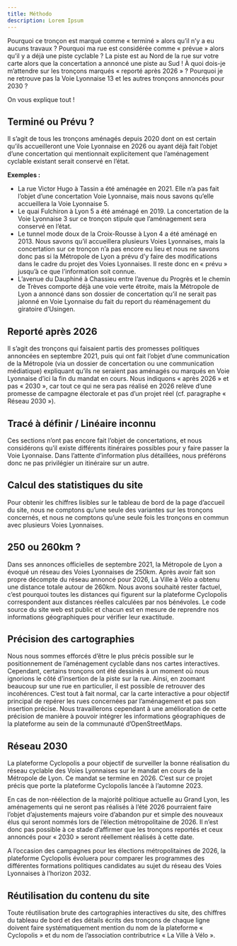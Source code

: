 ```yaml
---
title: Méthodo
description: Lorem Ipsum
---
```


Pourquoi ce tronçon est marqué comme « terminé » alors qu’il n’y a eu aucuns travaux ?
Pourquoi ma rue est considérée comme « prévue » alors qu’il y a déjà une piste cyclable ?
La piste est au Nord de la rue sur votre carte alors que la concertation a annoncé une piste au Sud !
À quoi dois-je m’attendre sur les tronçons marqués « reporté après 2026 » ?
Pourquoi je ne retrouve pas la Voie Lyonnaise 13 et les autres tronçons annoncés pour 2030 ?

On vous explique tout !

## Terminé ou Prévu ?
Il s’agit de tous les tronçons aménagés depuis 2020 dont on est certain qu’ils accueilleront une Voie Lyonnaise en 2026 ou ayant déjà fait l’objet d’une concertation qui mentionnait explicitement que l’aménagement cyclable existant serait conservé en l’état.

**Exemples :**

- La rue Victor Hugo à Tassin a été aménagée en 2021. Elle n’a pas fait l’objet d’une concertation Voie Lyonnaise, mais nous savons qu’elle accueillera la Voie Lyonnaise 5.
- Le quai Fulchiron à Lyon 5 a été aménagé en 2019. La concertation de la Voie Lyonnaise 3 sur ce tronçon stipule que l’aménagement sera conservé en l’état.
- Le tunnel mode doux de la Croix-Rousse à Lyon 4 a été aménagé en 2013. Nous savons qu’il accueillera plusieurs Voies Lyonnaises, mais la concertation sur ce tronçon n’a pas encore eu lieu et nous ne savons donc pas si la Métropole de Lyon a prévu d’y faire des modifications dans le cadre du projet des Voies Lyonnaises. Il reste donc en « prévu » jusqu’à ce que l’information soit connue.
- L’avenue du Dauphiné à Chassieu entre l’avenue du Progrès et le chemin de Trèves comporte déjà une voie verte étroite, mais la Métropole de Lyon a annoncé dans son dossier de concertation qu’il ne serait pas jalonné en Voie Lyonnaise du fait du report du réaménagement du giratoire d’Usingen.

## Reporté après 2026
Il s’agit des tronçons qui faisaient partis des promesses politiques annoncées en septembre 2021, puis qui ont fait l’objet d’une communication de la Métropole (via un dossier de concertation ou une communication médiatique) expliquant qu’ils ne seraient pas aménagés ou marqués en Voie Lyonnaise d’ici la fin du mandat en cours. Nous indiquons « après 2026 » et pas « 2030 », car tout ce qui ne sera pas réalisé en 2026 relève d’une promesse de campagne électorale et pas d’un projet réel (cf. paragraphe « Réseau 2030 »).

## Tracé à définir / Linéaire inconnu
Ces sections n’ont pas encore fait l’objet de concertations, et nous considérons qu’il existe différents itinéraires possibles pour y faire passer la Voie Lyonnaise. Dans l’attente d’information plus détaillées, nous préférons donc ne pas privilégier un itinéraire sur un autre.

## Calcul des statistiques du site
Pour obtenir les chiffres lisibles sur le tableau de bord de la page d’accueil du site, nous ne comptons qu’une seule des variantes sur les tronçons concernés, et nous ne comptons qu’une seule fois les tronçons en commun avec plusieurs Voies Lyonnaises.

## 250 ou 260km ?
Dans ses annonces officielles de septembre 2021, la Métropole de Lyon a évoqué un réseau des Voies Lyonnaises de 250km. Après avoir fait son propre décompte du réseau annoncé pour 2026, La Ville à Vélo a obtenu une distance totale autour de 260km. Nous avons souhaité rester factuel, c’est pourquoi toutes les distances qui figurent sur la plateforme Cyclopolis correspondent aux distances réelles calculées par nos bénévoles. Le code source du site web est public et chacun est en mesure de reprendre nos informations géographiques pour vérifier leur exactitude.

## Précision des cartographies
Nous nous sommes efforcés d’être le plus précis possible sur le positionnement de l’aménagement cyclable dans nos cartes interactives. Cependant, certains tronçons ont été dessinés à un moment où nous ignorions le côté d’insertion de la piste sur la rue. Ainsi, en zoomant beaucoup sur une rue en particulier, il est possible de retrouver des incohérences. C’est tout à fait normal, car la carte interactive a pour objectif principal de repérer les rues concernées par l’aménagement et pas son insertion précise. Nous travaillerons cependant à une amélioration de cette précision de manière à pouvoir intégrer les informations géographiques de la plateforme au sein de la communauté d’OpenStreetMaps.

## Réseau 2030
La plateforme Cyclopolis a pour objectif de surveiller la bonne réalisation du réseau cyclable des Voies Lyonnaises sur le mandat en cours de la Métropole de Lyon. Ce mandat se termine en 2026. C’est sur ce projet précis que porte la plateforme Cyclopolis lancée à l’automne 2023.

En cas de non-réélection de la majorité politique actuelle au Grand Lyon, les aménagements qui ne seront pas réalisés à l’été 2026 pourraient faire l’objet d’ajustements majeurs voire d’abandon pur et simple des nouveaux élus qui seront nommés lors de l’élection métropolitaine de 2026. Il n’est donc pas possible à ce stade d’affirmer que les tronçons reportés et ceux annoncés pour « 2030 » seront réellement réalisés à cette date.

A l’occasion des campagnes pour les élections métropolitaines de 2026, la plateforme Cyclopolis évoluera pour comparer les programmes des différentes formations politiques candidates au sujet du réseau des Voies Lyonnaises à l’horizon 2032.

## Réutilisation du contenu du site
Toute réutilisation brute des cartographies interactives du site, des chiffres du tableau de bord et des détails écrits des tronçons de chaque ligne doivent faire systématiquement mention du nom de la plateforme « Cyclopolis » et du nom de l’association contributrice « La Ville à Vélo ».